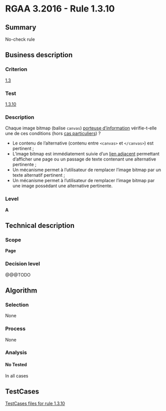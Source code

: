 # RGAA 3.2016 - Rule 1.3.10

## Summary
No-check rule


## Business description

### Criterion
[1.3](http://references.modernisation.gouv.fr/rgaa-accessibilite/2016/criteres.html#crit-1-3)

### Test
[1.3.10](http://references.modernisation.gouv.fr/rgaa-accessibilite/2016/criteres.html#test-1-3-10)

### Description
<div lang="fr">Chaque image <span lang="en">bitmap</span> (balise <code lang="en">canvas</code>) <a href="http://references.modernisation.gouv.fr/rgaa-accessibilite/glossaire.html#image-porteuse-dinformation">porteuse d&#x2019;information</a> v&#xE9;rifie-t-elle une de ces conditions (hors <a href="http://references.modernisation.gouv.fr/rgaa-accessibilite/cas-particuliers.html#cp-1-3" title="Cas particuliers pour le crit&#xE8;re 1.3">cas particuliers</a>)&nbsp;? <ul><li>Le contenu de l&#x2019;alternative (contenu entre <code lang="en">&lt;canvas&gt;</code> et <code lang="en">&lt;/canvas&gt;</code>) est pertinent&nbsp;;</li> <li>L&#x2019;image <span lang="en">bitmap</span> est imm&#xE9;diatement suivie d&#x2019;un <a href="http://references.modernisation.gouv.fr/rgaa-accessibilite/glossaire.html#lien-adjacent">lien adjacent</a> permettant d&#x2019;afficher une page ou un passage de texte contenant une alternative pertinente&nbsp;;</li> <li>Un m&#xE9;canisme permet &#xE0; l&#x2019;utilisateur de remplacer l&#x2019;image <span lang="en">bitmap</span> par un texte alternatif pertinent&nbsp;;</li> <li>Un m&#xE9;canisme permet &#xE0; l&#x2019;utilisateur de remplacer l&#x2019;image <span lang="en">bitmap</span> par une image poss&#xE9;dant une alternative pertinente.</li> </ul></div>

### Level
**A**


## Technical description

### Scope
**Page**

### Decision level
@@@TODO


## Algorithm

### Selection
None

### Process
None

### Analysis

#### No Tested
In all cases


##  TestCases

[TestCases files for rule 1.3.10](https://github.com/Asqatasun/Asqatasun/tree/develop/rules/rules-rgaa3.2016/src/test/resources/testcases/rgaa32016/Rgaa32016Rule010310/)


